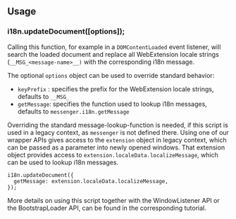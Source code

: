 ## Usage

### i18n.updateDocument([options]);

Calling this function, for example in a `DOMContentLoaded` event listener, will search the loaded document and replace all WebExtension locale strings (`__MSG_<message-name>__)` with the corresponding i18n message.

The optional `options` object can be used to override standard behavior:
* `keyPrefix` : specifies the prefix for the WebExtension locale strings, defaults to `__MSG_`
* `getMessage`: specifies the function used to lookup i18n messages, defaults to `messenger.i18n.getMessage`

Overriding the standard message-lookup-function is needed, if this script is used in a legacy context, as `messenger` is not defined there. Using one of our wrapper APIs gives access to the `extension` object in legacy context, which can be passed as a parameter into newly opened windows. That extension object provides access to `extension.localeData.localizeMessage`, which can be used to lookup i18n messages.

```
i18n.updateDocument({
  getMessage: extension.localeData.localizeMessage,
});
```

More details on using this script together with the WindowListener API or the BootstrapLoader API, can be found in the corresponding tutorial.

